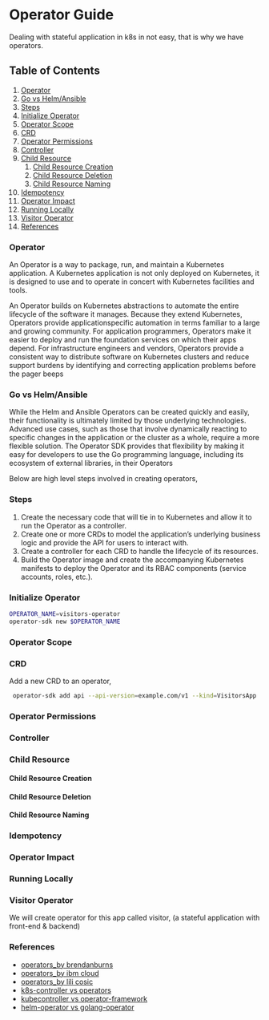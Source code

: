 # Operator Guide

Dealing with stateful application in k8s in not easy, that is why we have operators.

## Table of Contents

1. [Operator](#Operator)
2. [Go vs Helm/Ansible](#Go-vs-Helm/Ansible)
3. [Steps](#Steps)
4. [Initialize Operator](#Initialize-Operator)
5. [Operator Scope](#Operator-Scope)
6. [CRD](#CRD)
7. [Operator Permissions](#Operator-Permissions)
8. [Controller](#Controller)
9. [Child Resource](#Child-Resource)
    1. [Child Resource Creation](#Child-Resource-Creation)
    2. [Child Resource Deletion](#Child-Resource-Deletion)
    3. [Child Resource Naming](#Child-Resource-Naming)
10. [Idempotency](#Idempotency)
11. [Operator Impact](#Operator-Impact)
12. [Running Locally](#Running-Locally)
13. [Visitor Operator](#Visitor-Operator)
14. [References](#References)

### Operator

An Operator is a way to package, run, and maintain a Kubernetes application. A Kubernetes application is not only deployed on Kubernetes, it is designed to use and to operate in concert with Kubernetes facilities and tools.

An Operator builds on Kubernetes abstractions to automate the entire lifecycle of the
software it manages. Because they extend Kubernetes, Operators provide applicationspecific automation in terms familiar to a large and growing community. For application programmers, Operators make it easier to deploy and run the foundation services on which their apps depend. For infrastructure engineers and vendors, Operators provide a consistent way to distribute software on Kubernetes clusters and reduce support burdens by identifying and correcting application problems before the pager beeps

### Go vs Helm/Ansible

While the Helm and Ansible Operators can be created quickly and easily, their functionality is ultimately limited by those underlying technologies. Advanced use cases, such as those that involve dynamically reacting to specific changes in the application or the cluster as a whole, require a more flexible solution. The Operator SDK provides that flexibility by making it easy for developers to use the Go programming language, including its ecosystem of external libraries, in their Operators

Below are high level steps involved in creating operators,

### Steps

1. Create the necessary code that will tie in to Kubernetes and allow it to run the Operator as a controller.
2. Create one or more CRDs to model the application’s underlying business logic and provide the API for users to interact with.
3. Create a controller for each CRD to handle the lifecycle of its resources.
4. Build the Operator image and create the accompanying Kubernetes manifests to deploy the Operator and its RBAC components (service accounts, roles, etc.).

### Initialize Operator

```bash
OPERATOR_NAME=visitors-operator
operator-sdk new $OPERATOR_NAME
```

### Operator Scope

### CRD

Add a new CRD to an operator,

```bash
 operator-sdk add api --api-version=example.com/v1 --kind=VisitorsApp
```

### Operator Permissions

### Controller

### Child Resource

#### Child Resource Creation

#### Child Resource Deletion

#### Child Resource Naming

### Idempotency

### Operator Impact

### Running Locally

### Visitor Operator

We will create operator for this app called visitor, (a stateful application with front-end & backend)

### References

- [operators_by brendanburns](https://www.youtube.com/watch?v=DhvYfNMOh6A)
- [operators_by ibm cloud](https://www.youtube.com/watch?v=i9V4oCa5f9I&t=255s)
- [operators_by lili cosic](https://www.youtube.com/watch?v=Lv4TTsGiK5E)
- [k8s-controller vs operators](https://github.com/octetz/k8s-controllers-vs-operators)
- [kubecontroller vs operator-framework](https://github.com/operator-framework/operator-sdk/issues/1758)
- [helm-operator vs golang-operator](https://vmblog.com/archive/2019/11/04/operators-a-journey-from-helm-to-golang-to-deliver-on-cloud-native-applications-day-2-operations.aspx#.Xp0q6MgzZPY)
